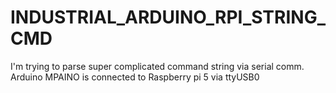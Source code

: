 # INDUSTRIAL_ARDUINO_RPI_STRING_CMD
I'm trying to parse super complicated command string via serial comm.
Arduino MPAINO is connected to Raspberry pi 5 via ttyUSB0
